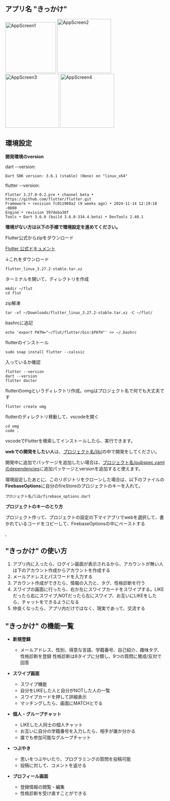 ## アプリ名 "きっかけ"
<img src="https://github.com/user-attachments/assets/b8cae4ab-2a28-4fa3-98b3-711de7b1d434" alt="AppScreen1" width="160px">
<img src="https://github.com/user-attachments/assets/c59bffda-8b1d-4dec-add1-9e9737187334" alt="AppScreen2" width="170px">
<img src="https://github.com/user-attachments/assets/461516e0-33a1-4e00-951c-8b17398ef2c5" alt="AppScreen3" width="170px">
<img src="https://github.com/user-attachments/assets/a907c1b2-6fd1-4a52-84ee-0c8694c0772b" alt="AppScreen4" width="170px">


## 環境設定
**開発環境のversion**

dart  --version:
```
Dart SDK version: 3.6.1 (stable) (None) on "linux_x64"
```
flutter --version:
```
Flutter 3.27.0-0.2.pre • channel beta • https://github.com/flutter/flutter.git
Framework • revision fc011960a2 (9 weeks ago) • 2024-11-14 12:19:18 -0800
Engine • revision 397deba30f
Tools • Dart 3.6.0 (build 3.6.0-334.4.beta) • DevTools 2.40.1
```


**環境がない方は以下の手順で環境設定を進めてください。**

Flutter公式からzipをダウンロード

[Flutter 公式ドキュメント](https://docs.flutter.dev/get-started/install/linux/web#144-tab-panel)

↓これをダウンロード
```
flutter_linux_3.27.2-stable.tar.xz
```
ターミナルを開いて、ディレクトリを作成
```
mkdir ~/flut
cd flut
 ```
zip解凍
```
tar -xf ~/Downloads/flutter_linux_3.27.2-stable.tar.xz -C ~/flut/
```
bashrcに追記
```
echo 'export PATH="~/flut/flutter/bin:$PATH"' >> ~/.bashrc
```
flutterのインストール
```
sudo snap install flutter --calssic
```
入っているか確認
```
flutter --version
dart --version
flutter doctor
```
flutterのomgというディレクトリ作成。omgはプロジェクト名で何でも大丈夫です
```
flutter create omg
```
flutterのディレクトリ移動して、vscodeを開く
```
cd omg
code .
```
vscodeでFlutterを検索してインストールしたら、実行できます。

**webでの開発をしたい人**は、<u>プロジェクト名/lib/</u>の中で開発をしてください。

開発中に追加でパッケージを追加したい場合は、<u>プロジェクト名/pubspec.yamlのdependencies</u>に追加パッケージとversionを追加すると使えます。

環境設定したあとに、このリポジトリをクローンした場合は、以下のファイルの**FirebaseOptions**に自分のfireStoreのプロジェクトのキーを入れて。

```
プロジェクト名/lib/firebase_options.dart
```

**プロジェクトのキーのとり方**

プロジェクト作って、プロジェクトの設定の下マイアプリでwebを選択して、書かれているコードをコピーして、FirebaseOptionsの中にペーストする

,


## "きっかけ" の使い方
1. アプリ内に入ったら、ログイン画面が表示されるから、アカウントが無い人は下のアカウント作成からアカウントを作成する
2. メールアドレスとパスワードを入力する
3. アカウント作成ができたら、情報の入力と、タグ、性格診断を行う
4. スワイプの画面に行ったら、右か左にスワイプカードをスワイプする。LIKEだったら右にスワイプ,NOTだったら左にスワイプ、お互いにLIKEをしたら、チャットをできるようになる
5. 仲良くなったら、アプリ内だけではなく、現実であって、交流する

## "きっかけ" の機能一覧

- **新規登録**
    - メールアドレス、性別、得意な言語、学籍番号、自己紹介、趣味タグ、性格診断を登録
      性格診断は8タイプに分類し、9つの質問に賛成/反対で回答

- **スワイプ画面**
    - スワイプ機能
    - 自分をLIKEした人と自分がNOTした人の一覧
    - スワイプカードを押して詳細表示
    - マッチングしたら、画面にMATCHとでる

- **個人・グループチャット**
    - LIKEした人同士の個人チャット
    - お互いに自分の学籍番号を入力したら、相手が誰か分かる
    - 誰でも参加可能なグループチャット

- **つぶやき**
    - 思いをつぶやいたり、プログラミングの質問を投稿可能
    - 投稿に対して、コメントを返せる

- **プロフィール画面**
    - 登録情報の閲覧・編集
    - 性格診断を受け直すことができる
